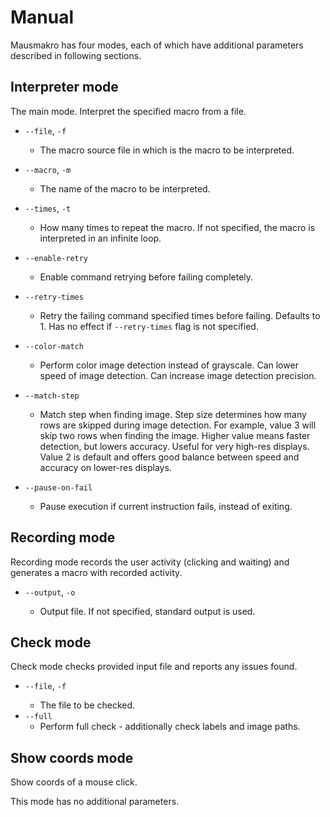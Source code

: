 # Manual

Mausmakro has four modes, each of which have additional parameters described in
following sections.

## Interpreter mode

The main mode. Interpret the specified macro from a file.

- `--file`, `-f` <file>
    - The macro source file in which is the macro to be interpreted.

- `--macro`, `-m` <name>
    - The name of the macro to be interpreted.

- `--times`, `-t` <times>
    - How many times to repeat the macro. If not specified, the macro is
      interpreted in an infinite loop.

- `--enable-retry`
    - Enable command retrying before failing completely.

- `--retry-times` <number>
    - Retry the failing command specified times before failing. Defaults to 1.
      Has no effect if `--retry-times` flag is not specified.

- `--color-match`
    - Perform color image detection instead of grayscale. Can lower speed of
      image detection. Can increase image detection precision.

- `--match-step` <number>
    - Match step when finding image. Step size determines how many rows are
      skipped during image detection. For example, value 3 will skip two rows
      when finding the image. Higher value means faster detection, but lowers
      accuracy. Useful for very high-res displays. Value 2 is default and offers
      good balance between speed and accuracy on lower-res displays.

- `--pause-on-fail`
    - Pause execution if current instruction fails, instead of exiting.

## Recording mode

Recording mode records the user activity (clicking and waiting)
and generates a macro with recorded activity.

- `--output`, `-o` <file>
    - Output file. If not specified, standard output is used.

## Check mode

Check mode checks provided input file and reports any issues found.

- `--file`, `-f` <file>
    - The file to be checked.
- `--full`
    - Perform full check - additionally check labels and image paths.

## Show coords mode

Show coords of a mouse click.

This mode has no additional parameters.